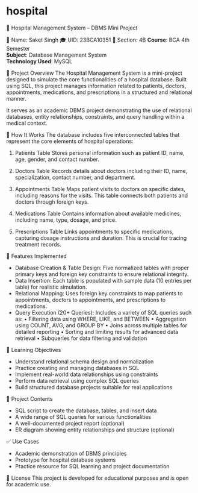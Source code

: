 # hospital

🏥 Hospital Management System – DBMS Mini Project

👤 Name: Saket Singh
🎓 UID: 23BCA10351
🏫 Section: 4B
**Course**: BCA 4th Semester  
**Subject**: Database Management System  
**Technology Used**: MySQL


📌 Project Overview
The Hospital Management System is a mini-project designed to simulate the core functionalities of a hospital database. Built using SQL, this project manages information related to patients, doctors, appointments, medications, and prescriptions in a structured and relational manner.

It serves as an academic DBMS project demonstrating the use of relational databases, entity relationships, constraints, and query handling within a medical context.

🔧 How It Works
The database includes five interconnected tables that represent the core elements of hospital operations:

1. Patients Table
   Stores personal information such as patient ID, name, age, gender, and contact number.

2. Doctors Table
   Records details about doctors including their ID, name, specialization, contact number, and department.

3. Appointments Table
   Maps patient visits to doctors on specific dates, including reasons for the visits. This table connects both patients and doctors through foreign keys.

4. Medications Table
   Contains information about available medicines, including name, type, dosage, and price.

5. Prescriptions Table
   Links appointments to specific medications, capturing dosage instructions and duration. This is crucial for tracing treatment records.

🔄 Features Implemented
- Database Creation & Table Design: Five normalized tables with proper primary keys and foreign key constraints to ensure relational integrity.
- Data Insertion: Each table is populated with sample data (10 entries per table) for realistic simulation.
- Relational Mapping: Uses foreign key constraints to map patients to appointments, doctors to appointments, and prescriptions to medications.
- Query Execution (20+ Queries): Includes a variety of SQL queries such as:
  • Filtering data using WHERE, LIKE, and BETWEEN
  • Aggregation using COUNT, AVG, and GROUP BY
  • Joins across multiple tables for detailed reporting
  • Sorting and limiting results for advanced data retrieval
  • Subqueries for data filtering and validation

🎯 Learning Objectives
- Understand relational schema design and normalization
- Practice creating and managing databases in SQL
- Implement real-world data relationships using constraints
- Perform data retrieval using complex SQL queries
- Build structured database projects suitable for real applications

📂 Project Contents
- SQL script to create the database, tables, and insert data
- A wide range of SQL queries for various functionalities
- A well-documented project report (optional)
- ER diagram showing entity relationships and structure (optional)

✅ Use Cases
- Academic demonstration of DBMS principles
- Prototype for hospital database systems
- Practice resource for SQL learning and project documentation

📄 License
This project is developed for educational purposes and is open for academic use.
